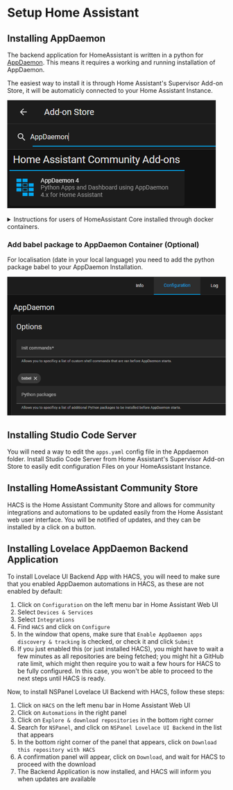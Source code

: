 # Setup Home Assistant

## Installing AppDaemon

The backend application for HomeAssistant is written in a python for [AppDaemon](https://github.com/AppDaemon/appdaemon). 
This means it requires a working and running installation of AppDaemon.

The easiest way to install it is through Home Assistant's Supervisor Add-on Store, it will be automaticly connected to your Home Assistant Instance.

![hass-add-on-store](img/hass-add-on-store.png)

<details>
<summary>Instructions for users of HomeAssistant Core installed through docker containers.</summary>

In case you have a homeassistant setup using docker cotainers and the Add-on Store is not available to you, you can follow this guide for setting up AppDaemon. [AppDaemon Docker Tutorial](https://appdaemon.readthedocs.io/en/latest/DOCKER_TUTORIAL.html).
Please also pay attention to the correct volume mount for the conf folder of appdaemon, that has to point to the appdaemon folder within your homeassistant config folder.

Here is an example docker compose file for homeassistant and appdaemon:

```
version: "3.5"
services:
  homeassistant:
    image: ghcr.io/home-assistant/home-assistant:stable
    container_name: homeassistant
    network_mode: host
    volumes:
      - ./docker-data/homeassistant/:/config
      - /etc/localtime:/etc/localtime:ro
    environment:
      - TZ=Europe/Berlin
    privileged: true
    restart: unless-stopped
	
  appdaemon:
    container_name: appdaemon
    image: acockburn/appdaemon:latest
    environment:
      - HA_URL=http://your-homeassistant-url:8123
      - TOKEN="xxxxxx"
    volumes:
      - /etc/localtime:/etc/localtime:ro
      - ./docker-data/homeassistant/appdaemon:/conf
    depends_on:
      - homeassistant
    restart: unless-stopped
```
</details>


### Add babel package to AppDaemon Container (Optional)

For localisation (date in your local language) you need to add the python package babel to your AppDaemon Installation.

![appdaemon-babel](img/appdaemon-babel.png)


## Installing Studio Code Server

You will need a way to edit the `apps.yaml` config file in the Appdaemon folder. 
Install Studio Code Server from Home Assistant's Supervisor Add-on Store to easily edit configuration Files on your HomeAssistant Instance.


## Installing HomeAssistant Community Store

HACS is the Home Assistant Community Store and allows for community integrations and
automations to be updated easily from the Home Assistant web user interface.
You will be notified of updates, and they can be installed by a click on a button.

## Installing Lovelace AppDaemon Backend Application

To install Lovelace UI Backend App with HACS, you will need to make sure that you enabled
AppDaemon automations in HACS, as these are not enabled by default:

1. Click on `Configuration` on the left menu bar in Home Assistant Web UI
2. Select `Devices & Services`
3. Select `Integrations`
4. Find `HACS` and click on `Configure`
5. In the window that opens, make sure that `Enable AppDaemon apps discovery & tracking`
   is checked, or check it and click `Submit`
6. If you just enabled this (or just installed HACS), you might have to wait a few minutes
   as all repositories are being fetched; you might hit a GitHub rate limit, which might
   then require you to wait a few hours for HACS to be fully configured. In this case,
   you won't be able to proceed to the next steps until HACS is ready.

Now, to install NSPanel Lovelace UI Backend with HACS, follow these steps:

1. Click on `HACS` on the left menu bar in Home Assistant Web UI
2. Click on `Automations` in the right panel
3. Click on `Explore & download repositories` in the bottom right corner
4. Search for `NSPanel`, and click on `NSPanel Lovelace UI Backend` in the list that appears
5. In the bottom right corner of the panel that appears, click on
   `Download this repository with HACS`
6. A confirmation panel will appear, click on `Download`, and wait for HACS to
   proceed with the download
7. The Backend Application is now installed, and HACS will inform you when updates are available